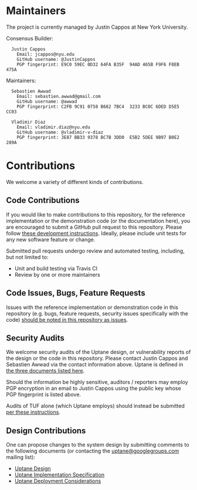 # Maintainers

The project is currently managed by Justin Cappos at New York University.

Consensus Builder:

```
  Justin Cappos
    Email: jcappos@nyu.edu
    GitHub username: @JustinCappos
    PGP fingerprint: E9C0 59EC 0D32 64FA B35F  94AD 465B F9F6 F8EB 475A
```

Maintainers:

```
  Sebastien Awwad
    Email: sebastien.awwad@gmail.com
    GitHub username: @awwad
    PGP fingerprint: C2FB 9C91 0758 B682 7BC4  3233 BC0C 6DED D5E5 CC03
```
```
  Vladimir Diaz
    Email: vladimir.diaz@nyu.edu
    GitHub username: @vladimir-v-diaz
    PGP fingerprint: 3E87 BB33 9378 BC7B 3DD0  E5B2 5DEE 9B97 B0E2 289A
```

# Contributions

We welcome a variety of different kinds of contributions.

## Code Contributions
If you would like to make contributions to this repository, for the reference
implementation or the demonstration code (or the documentation here), you are
encouraged to submit a GitHub pull request to this repository. Please follow
[these development instructions](https://github.com/secure-systems-lab/lab-guidelines/blob/master/dev-workflow.md).
Ideally, please include unit tests for any new software feature or change.

Submitted pull requests undergo review and automated testing, including, but
not limited to:
* Unit and build testing via Travis CI
* Review by one or more maintainers


## Code Issues, Bugs, Feature Requests
Issues with the reference implementation or demonstration code in this
repository (e.g. bugs, feature requests, security issues specifically with the
code)
[should be noted in this repository as issues](https://github.com/secure-systems-lab/lab-guidelines/issues/new).


## Security Audits
We welcome security audits of the Uptane design, or vulnerability reports of
the design or the code in this repository. Please contact Justin Cappos and
Sebastien Awwad via the contact information above. Uptane is defined in
[the three documents listed here](README.md#design-documentation).

Should the information be highly sensitive, auditors / reporters may employ
PGP encryption in an email to Justin Cappos using the public key whose PGP
fingerprint is listed above.

Audits of TUF alone (which Uptane employs) should instead be submitted
[per these
instructions](https://github.com/theupdateframework/tuf/blob/develop/GOVERNANCE.md).


## Design Contributions


One can propose changes to the system design by submitting comments to the
following documents (or contacting the uptane@googlegroups.com mailing list):
- [Uptane Design](https://docs.google.com/document/d/1pBK--40BCg_ofww4GES0weYFB6tZRedAjUy6PJ4Rgzk)
- [Uptane Implementation Specification](https://docs.google.com/document/d/1wjg3hl0iDLNh7jIRaHl3IXhwm0ssOtDje5NemyTBcaw)
- [Uptane Deployment Considerations](https://docs.google.com/document/d/17wOs-T7mugwte5_Dt-KLGMsp-3_yAARejpFmrAMefSE)

